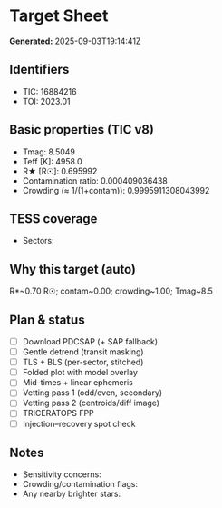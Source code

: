 # Target Sheet

**Generated:** 2025-09-03T19:14:41Z

## Identifiers
- TIC: 16884216
- TOI: 2023.01

## Basic properties (TIC v8)
- Tmag: 8.5049
- Teff [K]: 4958.0
- R★ [R☉]: 0.695992
- Contamination ratio: 0.000409036438
- Crowding (≈ 1/(1+contam)): 0.9995911308043992

## TESS coverage
- Sectors: 

## Why this target (auto)
R*~0.70 R☉; contam~0.00; crowding~1.00; Tmag~8.5

## Plan & status
- [ ] Download PDCSAP (+ SAP fallback)
- [ ] Gentle detrend (transit masking)
- [ ] TLS + BLS (per-sector, stitched)
- [ ] Folded plot with model overlay
- [ ] Mid-times + linear ephemeris
- [ ] Vetting pass 1 (odd/even, secondary)
- [ ] Vetting pass 2 (centroids/diff image)
- [ ] TRICERATOPS FPP
- [ ] Injection–recovery spot check

## Notes
- Sensitivity concerns:
- Crowding/contamination flags:
- Any nearby brighter stars:
